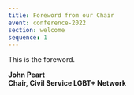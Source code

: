 ```yaml
---
title: Foreword from our Chair
event: conference-2022
section: welcome
sequence: 1
---
```

This is the foreword.

**John Peart** \
**Chair, Civil Service LGBT+ Network**